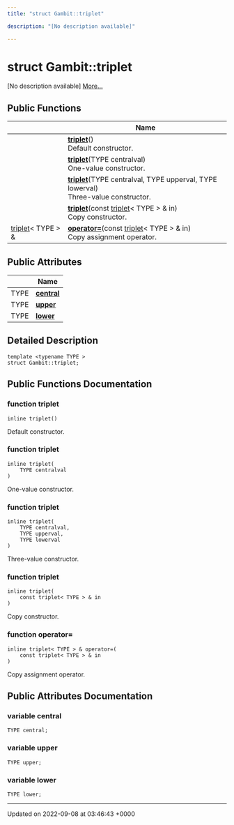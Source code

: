 ```yaml
---
title: "struct Gambit::triplet"

description: "[No description available]"

---
```


# struct Gambit::triplet



[No description available] [More...](#detailed-description)

## Public Functions

|                | Name           |
| -------------- | -------------- |
| | **[triplet](/documentation/code/classes/structgambit_1_1triplet/#function-triplet)**()<br>Default constructor.  |
| | **[triplet](/documentation/code/classes/structgambit_1_1triplet/#function-triplet)**(TYPE centralval)<br>One-value constructor.  |
| | **[triplet](/documentation/code/classes/structgambit_1_1triplet/#function-triplet)**(TYPE centralval, TYPE upperval, TYPE lowerval)<br>Three-value constructor.  |
| | **[triplet](/documentation/code/classes/structgambit_1_1triplet/#function-triplet)**(const [triplet](/documentation/code/classes/structgambit_1_1triplet/)< TYPE > & in)<br>Copy constructor.  |
| [triplet](/documentation/code/classes/structgambit_1_1triplet/)< TYPE > & | **[operator=](/documentation/code/classes/structgambit_1_1triplet/#function-operator)**(const [triplet](/documentation/code/classes/structgambit_1_1triplet/)< TYPE > & in)<br>Copy assignment operator.  |

## Public Attributes

|                | Name           |
| -------------- | -------------- |
| TYPE | **[central](/documentation/code/classes/structgambit_1_1triplet/#variable-central)**  |
| TYPE | **[upper](/documentation/code/classes/structgambit_1_1triplet/#variable-upper)**  |
| TYPE | **[lower](/documentation/code/classes/structgambit_1_1triplet/#variable-lower)**  |

## Detailed Description

```
template <typename TYPE >
struct Gambit::triplet;
```

## Public Functions Documentation

### function triplet

```
inline triplet()
```

Default constructor. 

### function triplet

```
inline triplet(
    TYPE centralval
)
```

One-value constructor. 

### function triplet

```
inline triplet(
    TYPE centralval,
    TYPE upperval,
    TYPE lowerval
)
```

Three-value constructor. 

### function triplet

```
inline triplet(
    const triplet< TYPE > & in
)
```

Copy constructor. 

### function operator=

```
inline triplet< TYPE > & operator=(
    const triplet< TYPE > & in
)
```

Copy assignment operator. 

## Public Attributes Documentation

### variable central

```
TYPE central;
```


### variable upper

```
TYPE upper;
```


### variable lower

```
TYPE lower;
```


-------------------------------

Updated on 2022-09-08 at 03:46:43 +0000